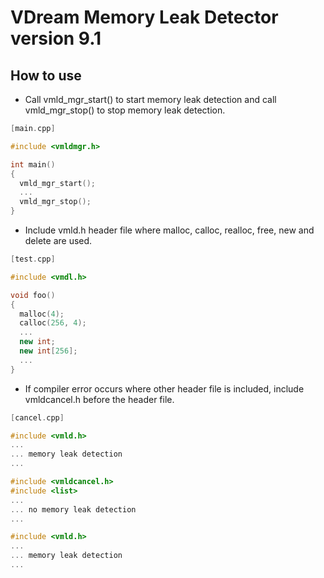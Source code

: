 # VDream Memory Leak Detector version 9.1

## How to use

  * Call vmld_mgr_start() to start memory leak detection and call vmld_mgr_stop() to stop memory leak detection.

```cpp
[main.cpp]

#include <vmldmgr.h>

int main()
{
  vmld_mgr_start();
  ...
  vmld_mgr_stop();
}
```

  * Include vmld.h header file where malloc, calloc, realloc, free, new and delete are used.

```cpp
[test.cpp]

#include <vmdl.h>

void foo()
{
  malloc(4);
  calloc(256, 4);
  ...
  new int;
  new int[256];
  ...
}
```

  * If compiler error occurs where other header file is included, include vmldcancel.h before the header file.

```cpp
[cancel.cpp]

#include <vmld.h>
...
... memory leak detection
...

#include <vmldcancel.h>
#include <list>
...
... no memory leak detection
...

#include <vmld.h>
...
... memory leak detection
...
```

